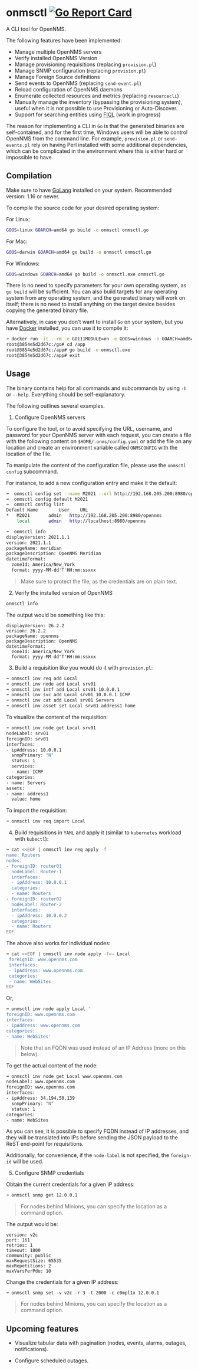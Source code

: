 # onmsctl [![Go Report Card](https://goreportcard.com/badge/github.com/OpenNMS/onmsctl)](https://goreportcard.com/report/github.com/OpenNMS/onmsctl)

A CLI tool for OpenNMS.

The following features have been implemented:

* Manage multiple OpenNMS servers
* Verify installed OpenNMS Version
* Manage provisioning requisitions (replacing `provision.pl`)
* Manage SNMP configuration (replacing `provision.pl`)
* Manage Foreign Source definitions
* Send events to OpenNMS (replacing `send-event.pl`)
* Reload configuration of OpenNMS daemons
* Enumerate collected resources and metrics (replacing `resourcecli`)
* Manually manage the inventory (bypassing the provisioning system), useful when it is not possible to use Provisioning or Auto-Discover.
* Support for searching entities using [FIQL](https://fiql-parser.readthedocs.io/en/stable/usage.html) (work in progress)

The reason for implementing a CLI in `Go` is that the generated binaries are self-contained, and for the first time, Windows users will be able to control OpenNMS from the command line. For example, `provision.pl` or `send-events.pl` rely on having Perl installed with some additional dependencies, which can be complicated in the environment where this is either hard or impossible to have.

## Compilation

Make sure to have [GoLang](https://golang.org/dl/) installed on your system. Recommended version: 1.16 or newer.

To compile the source code for your desired operating system:

For Linux:

```bash
GOOS=linux GOARCH=amd64 go build -o onmsctl onmsctl.go
```

For Mac:

```bash
GOOS=darwin GOARCH=amd64 go build -o onmsctl onmsctl.go
```

For Windows:

```bash
GOOS=windows GOARCH=amd64 go build -o onmsctl.exe onmsctl.go
```

There is no need to specify parameters for your own operating system, as `go build` will be sufficient. You can also build targets for any operating system from any operating system, and the generated binary will work on itself; there is no need to install anything on the target device besides copying the generated binary file.

Alternatively, in case you don't want to install `Go` on your system, but you have [Docker](https://www.docker.com) installed, you can use it to compile it:

```bash
➜ docker run -it --rm -e GO111MODULE=on -e GOOS=windows -e GOARCH=amd64 -v $(pwd):/app golang bash
root@3854e5d2d67c:/go# cd /app
root@3854e5d2d67c:/app# go build -o onmsctl.exe
root@3854e5d2d67c:/app# exit
```

## Usage

The binary contains help for all commands and subcommands by using `-h` or `--help`. Everything should be self-explanatory.

The following outlines several examples.

1. Configure OpenNMS servers

To configure the tool, or to avoid specifying the URL, username, and password for your OpenNMS server with each request, you can create a file with the following content on `$HOME/.onms/config.yaml` or add the file on any location and create an environment variable called `ONMSCONFIG` with the location of the file.

To manipulate the content of the configuration file, please use the `onmsctl config` subcommand.

For instance, to add a new configuration entry and make it the default:

```bash
➜  onmsctl config set --name M2021 --url http://192.168.205.200:8980/opennms --user admin --passwd admin
➜  onmsctl config default M2021
➜  onmsctl config list
Default	Name		User	URL
*	M2021		admin	http://192.168.205.200:8980/opennms
	local		admin	http://localhost:8980/opennms

➜  onmsctl info
displayVersion: 2021.1.1
version: 2021.1.1
packageName: meridian
packageDescription: OpenNMS Meridian
datetimeFormat:
  zoneId: America/New_York
  format: yyyy-MM-dd'T'HH:mm:ssxxx
```

> Make sure to protect the file, as the credentials are on plain text.

2. Verify the installed version of OpenNMS

```bash
onmsctl info
```

The output would be something like this:

```
displayVersion: 26.2.2
version: 26.2.2
packageName: opennms
packageDescription: OpenNMS
datetimeFormat:
  zoneId: America/New_York
  format: yyyy-MM-dd'T'HH:mm:ssxxx
```

3. Build a requisition like you would do it with `provision.pl`:

```bash
➜ onmsctl inv req add Local
➜ onmsctl inv node add Local srv01
➜ onmsctl inv intf add Local srv01 10.0.0.1
➜ onmsctl inv svc add Local srv01 10.0.0.1 ICMP
➜ onmsctl inv cat add Local srv01 Servers
➜ onmsctl inv asset set Local srv01 address1 home
```

To visualize the content of the requisition:

```bash
➜ onmsctl inv node get Local srv01
nodeLabel: srv01
foreignID: srv01
interfaces:
- ipAddress: 10.0.0.1
  snmpPrimary: "N"
  status: 1
  services:
  - name: ICMP
categories:
- name: Servers
assets:
- name: address1
  value: home
```

To import the requisition:

```bash
➜ onmsctl inv req import Local
```

4. Build requisitions in `YAML` and apply it (similar to `kubernetes` workload with `kubectl`):

```bash
➜ cat <<EOF | onmsctl inv req apply -f -
name: Routers
nodes:
- foreignID: router01
  nodeLabel: Router-1
  interfaces:
  - ipAddress: 10.0.0.1
  categories:
  - name: Routers
- foreignID: router02
  nodeLabel: Router-2
  interfaces:
  - ipAddress: 10.0.0.2
  categories:
  - name: Routers
EOF
```

The above also works for individual nodes:

```bash
➜ cat <<EOF | onmsctl inv node apply -f=- Local
 foreignID: www.opennms.com
 interfaces:
 - ipAddress: www.opennms.com
 categories:
 - name: WebSites
EOF
```

Or,

```bash
➜ onmsctl inv node apply Local '
foreignID: www.opennms.com
interfaces:
- ipAddress: www.opennms.com
categories:
- name: WebSites'
```

> Note that an FQDN was used instead of an IP Address (more on this below).

To get the actual content of the node:

```bash
➜ onmsctl inv node get Local www.opennms.com
nodeLabel: www.opennms.com
foreignID: www.opennms.com
interfaces:
- ipAddress: 34.194.50.139
  snmpPrimary: "N"
  status: 1
categories:
- name: WebSites
```

As you can see, it is possible to specify FQDN instead of IP addresses, and they will be translated into IPs before sending the JSON payload to the ReST end-point for requisitions.

Additionally, for convenience, if the `node-label` is not specified, the `foreign-id` will be used.

5. Configure SNMP credentials

Obtain the current credentials for a given IP address:

```bash
➜ onmsctl snmp get 12.0.0.1
```

> For nodes behind Minions, you can specify the location as a command option.

The output would be:

```
version: v2c
port: 161
retries: 1
timeout: 1800
community: public
maxRequestSize: 65535
maxRepetitions: 2
maxVarsPerPdu: 10
```

Change the credentials for a given IP address:

```
➜ onmsctl snmp set -v v2c -r 3 -t 2000 -c c0mpl1x 12.0.0.1
```

> For nodes behind Minions, you can specify the location as a command option.

## Upcoming features

* Visualize tabular data with pagination (nodes, events, alarms, outages, notifications).

* Configure scheduled outages.
